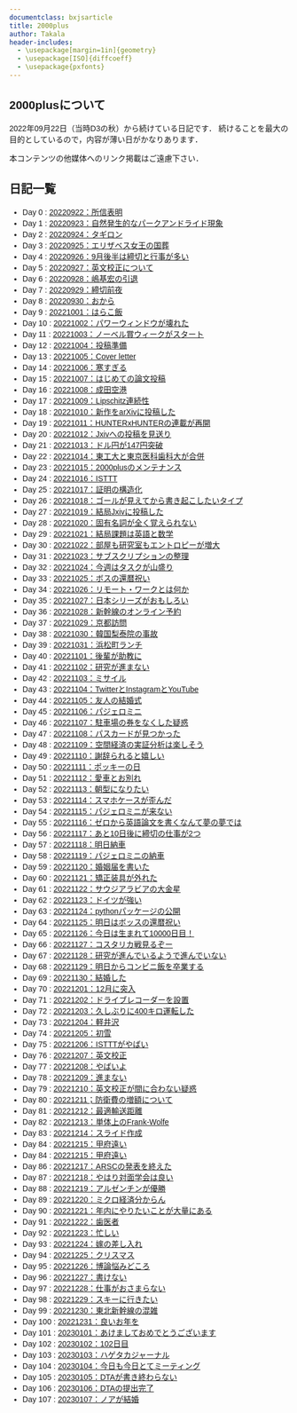 ```yaml
---
documentclass: bxjsarticle
title: 2000plus
author: Takala
header-includes:
  - \usepackage[margin=1in]{geometry}
  - \usepackage[ISO]{diffcoeff}
  - \usepackage{pxfonts}
---
```

<style>
  @import url('https://fonts.googleapis.com/css2?family=Noto+Sans+JP:wght@100;300;400;500;700;900&display=swap');
  body {
  font-family: "Noto Sans JP", "Hiragino Kaku Gothic ProN", Meiryo, sans-serif;
}
</style>

## 2000plusについて

2022年09月22日（当時D3の秋）から続けている日記です．
続けることを最大の目的としているので，内容が薄い日がかなりあります．

本コンテンツの他媒体へのリンク掲載はご遠慮下さい．


## 日記一覧


* Day 0 : [20220922：所信表明](.\20220922.html) 
* Day 1 : [20220923：自然発生的なパークアンドライド現象](.\20220923.html) 
* Day 2 : [20220924：タギロン](.\20220924.html) 
* Day 3 : [20220925：エリザベス女王の国葬](.\20220925.html) 
* Day 4 : [20220926：9月後半は締切と行事が多い](.\20220926.html) 
* Day 5 : [20220927：英文校正について](.\20220927.html) 
* Day 6 : [20220928：嶋基宏の引退](.\20220928.html) 
* Day 7 : [20220929：締切前夜](.\20220929.html) 
* Day 8 : [20220930：おから](.\20220930.html) 
* Day 9 : [20221001：はらこ飯](.\20221001.html) 
* Day 10 : [20221002：パワーウィンドウが壊れた](.\20221002.html) 
* Day 11 : [20221003：ノーベル賞ウィークがスタート](.\20221003.html) 
* Day 12 : [20221004：投稿準備](.\20221004.html) 
* Day 13 : [20221005：Cover letter](.\20221005.html) 
* Day 14 : [20221006：寒すぎる](.\20221006.html) 
* Day 15 : [20221007：はじめての論文投稿](.\20221007.html) 
* Day 16 : [20221008：成田空港](.\20221008.html) 
* Day 17 : [20221009：Lipschitz連続性](.\20221009.html) 
* Day 18 : [20221010：新作をarXivに投稿した](.\20221010.html) 
* Day 19 : [20221011：HUNTERxHUNTERの連載が再開](.\20221011.html) 
* Day 20 : [20221012：Jxivへの投稿を見送り](.\20221012.html) 
* Day 21 : [20221013：ドル円が147円突破](.\20221013.html) 
* Day 22 : [20221014：東工大と東京医科歯科大が合併](.\20221014.html) 
* Day 23 : [20221015：2000plusのメンテナンス](.\20221015.html) 
* Day 24 : [20221016：ISTTT](.\20221016.html) 
* Day 25 : [20221017：証明の構造化](.\20221017.html) 
* Day 26 : [20221018：ゴールが見えてから書き起こしたいタイプ](.\20221018.html) 
* Day 27 : [20221019：結局Jxivに投稿した](.\20221019.html) 
* Day 28 : [20221020：固有名詞が全く覚えられない](.\20221020.html) 
* Day 29 : [20221021：結局課題は英語と数学](.\20221021.html) 
* Day 30 : [20221022：部屋も研究室もエントロピーが増大](.\20221022.html) 
* Day 31 : [20221023：サブスクリプションの整理](.\20221023.html) 
* Day 32 : [20221024：今週はタスクが山盛り](.\20221024.html) 
* Day 33 : [20221025：ボスの還暦祝い](.\20221025.html) 
* Day 34 : [20221026：リモート・ワークとは何か](.\20221026.html) 
* Day 35 : [20221027：日本シリーズがおもしろい](.\20221027.html) 
* Day 36 : [20221028：新幹線のオンライン予約](.\20221028.html) 
* Day 37 : [20221029：京都訪問](.\20221029.html) 
* Day 38 : [20221030：韓国梨泰院の事故](.\20221030.html) 
* Day 39 : [20221031：浜松町ランチ](.\20221031.html) 
* Day 40 : [20221101：後輩が助教に](.\20221101.html) 
* Day 41 : [20221102：研究が進まない](.\20221102.html) 
* Day 42 : [20221103：ミサイル](.\20221103.html) 
* Day 43 : [20221104：TwitterとInstagramとYouTube](.\20221104.html) 
* Day 44 : [20221105：友人の結婚式](.\20221105.html) 
* Day 45 : [20221106：パジェロミニ](.\20221106.html) 
* Day 46 : [20221107：駐車場の券をなくした疑惑](.\20221107.html) 
* Day 47 : [20221108：パスカードが見つかった](.\20221108.html) 
* Day 48 : [20221109：空間経済の実証分析は楽しそう](.\20221109.html) 
* Day 49 : [20221110：謝辞られると嬉しい](.\20221110.html) 
* Day 50 : [20221111：ポッキーの日](.\20221111.html) 
* Day 51 : [20221112：愛車とお別れ](.\20221112.html) 
* Day 52 : [20221113：朝型になりたい](.\20221113.html) 
* Day 53 : [20221114：スマホケースが歪んだ](.\20221114.html) 
* Day 54 : [20221115：パジェロミニが来ない](.\20221115.html) 
* Day 55 : [20221116：ゼロから英語論文を書くなんて夢の夢では](.\20221116.html) 
* Day 56 : [20221117：あと10日後に締切の仕事が2つ](.\20221117.html) 
* Day 57 : [20221118：明日納車](.\20221118.html) 
* Day 58 : [20221119：パジェロミニの納車](.\20221119.html) 
* Day 59 : [20221120：婚姻届を書いた](.\20221120.html) 
* Day 60 : [20221121：矯正装具が外れた](.\20221121.html) 
* Day 61 : [20221122：サウジアラビアの大金星](.\20221122.html) 
* Day 62 : [20221123：ドイツが強い](.\20221123.html) 
* Day 63 : [20221124：pythonパッケージの公開](.\20221124.html) 
* Day 64 : [20221125：明日はボッスの還暦祝い](.\20221125.html) 
* Day 65 : [20221126：今日は生まれて10000日目！](.\20221126.html) 
* Day 66 : [20221127：コスタリカ戦見るぞー](.\20221127.html) 
* Day 67 : [20221128：研究が進んでいるようで進んでいない](.\20221128.html) 
* Day 68 : [20221129：明日からコンビニ飯を卒業する](.\20221129.html) 
* Day 69 : [20221130：結婚した](.\20221130.html) 
* Day 70 : [20221201：12月に突入](.\20221201.html) 
* Day 71 : [20221202：ドライブレコーダーを設置](.\20221202.html) 
* Day 72 : [20221203：久しぶりに400キロ運転した](.\20221203.html) 
* Day 73 : [20221204：軽井沢](.\20221204.html) 
* Day 74 : [20221205：初雪](.\20221205.html) 
* Day 75 : [20221206：ISTTTがやばい](.\20221206.html) 
* Day 76 : [20221207：英文校正](.\20221207.html) 
* Day 77 : [20221208：やばいよ](.\20221208.html) 
* Day 78 : [20221209：進まない](.\20221209.html) 
* Day 79 : [20221210：英文校正が間に合わない疑惑](.\20221210.html) 
* Day 80 : [20221211；防衛費の増額について](.\20221211.html) 
* Day 81 : [20221212：最適輸送距離](.\20221212.html) 
* Day 82 : [20221213：単体上のFrank-Wolfe](.\20221213.html) 
* Day 83 : [20221214：スライド作成](.\20221214.html) 
* Day 84 : [20221215：甲府遠い](.\20221215.html) 
* Day 84 : [20221215：甲府遠い](.\20221216.html) 
* Day 86 : [20221217：ARSCの発表を終えた](.\20221217.html) 
* Day 87 : [20221218：やはり対面学会は良い](.\20221218.html) 
* Day 88 : [20221219：アルゼンチンが優勝](.\20221219.html) 
* Day 89 : [20221220：ミクロ経済分からん](.\20221220.html) 
* Day 90 : [20221221：年内にやりたいことが大量にある](.\20221221.html) 
* Day 91 : [20221222：歯医者](.\20221222.html) 
* Day 92 : [20221223：忙しい](.\20221223.html) 
* Day 93 : [20221224：嫁の差し入れ](.\20221224.html) 
* Day 94 : [20221225：クリスマス](.\20221225.html) 
* Day 95 : [20221226：博論悩みどころ](.\20221226.html) 
* Day 96 : [20221227：書けない](.\20221227.html) 
* Day 97 : [20221228：仕事がおさまらない](.\20221228.html) 
* Day 98 : [20221229：スキーに行きたい](.\20221229.html) 
* Day 99 : [20221230：東北新幹線の混雑](.\20221230.html) 
* Day 100 : [20221231：良いお年を](.\20221231.html) 
* Day 101 : [20230101：あけましておめでとうございます](.\20230101.html) 
* Day 102 : [20230102：102日目](.\20230102.html) 
* Day 103 : [20230103：ハゲタカジャーナル](.\20230103.html) 
* Day 104 : [20230104：今日も今日とてミーティング](.\20230104.html) 
* Day 105 : [20230105：DTAが書き終わらない](.\20230105.html) 
* Day 106 : [20230106：DTAの提出完了](.\20230106.html) 
* Day 107 : [20230107：ノアが結婚](.\20230107.html) 
